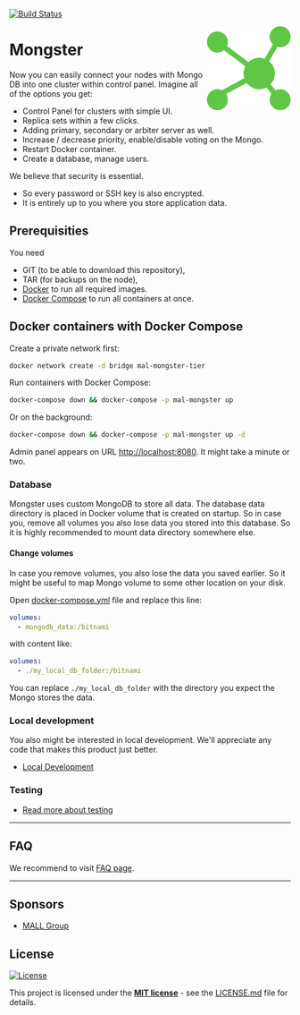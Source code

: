 [![Build Status](https://api.travis-ci.org/mallgroup/mal-mongster.svg?branch=master)](https://travis-ci.org/mallgroup/mal-mongster)

<img src="/admin/src/assets/logo-512x512.png" alt="logo" width="150" height="150" align="right"
 />

# Mongster

Now you can easily connect your nodes with Mongo DB into one cluster within control panel. Imagine all of the options you get:

-   Control Panel for clusters with simple UI.
-   Replica sets within a few clicks.
-   Adding primary, secondary or arbiter server as well.
-   Increase / decrease priority, enable/disable voting on the Mongo.
-   Restart Docker container.
-   Create a database, manage users.

We believe that security is essential.

-   So every password or SSH key is also encrypted.
-   It is entirely up to you where you store application data.

## Prerequisities

You need

-   GIT (to be able to download this repository),
-   TAR (for backups on the node),
-   [Docker](https://www.docker.com/) to run all required images.
-   [Docker Compose](https://docs.docker.com/compose/) to run all containers at once.

## Docker containers with Docker Compose

Create a private network first:

```bash
docker network create -d bridge mal-mongster-tier
```

Run containers with Docker Compose:

```sh
docker-compose down && docker-compose -p mal-mongster up
```

Or on the background:

```sh
docker-compose down && docker-compose -p mal-mongster up -d
```

Admin panel appears on URL <http://localhost:8080>. It might take a minute or two.

### Database

Mongster uses custom MongoDB to store all data. The database data directory is placed in Docker volume that is created on startup. So in case you, remove all volumes you also lose data you stored into this database. So it is highly recommended to mount data directory somewhere else.

#### Change volumes

In case you remove volumes, you also lose the data you saved earlier. So it might be useful to map Mongo volume to some other location on your disk.

Open [docker-compose.yml](/docker-compose.yml) file and replace this line:

```yaml
volumes:
  - mongodb_data:/bitnami
```

with content like:

```yaml
volumes:
  - ./my_local_db_folder:/bitnami
```

You can replace `./my_local_db_folder` with the directory you expect the Mongo stores the data.

### Local development

You also might be interested in local development. We'll appreciate any code that makes this product just better.

-   [Local Development](/docs/development.md)

### Testing

-   [Read more about testing](/docs/testing.md)

* * *

## FAQ

We recommend to visit [FAQ page](/FAQ.md).

* * *

## Sponsors

-   [MALL Group](http://www.mallgroup.com)

## License

[![License](http://img.shields.io/:license-mit-blue.svg?style=flat-square)](http://badges.mit-license.org)

This project is licensed under the **[MIT license](http://opensource.org/licenses/mit-license.php)** - see the [LICENSE.md](/LICENSE.md) file for details.
